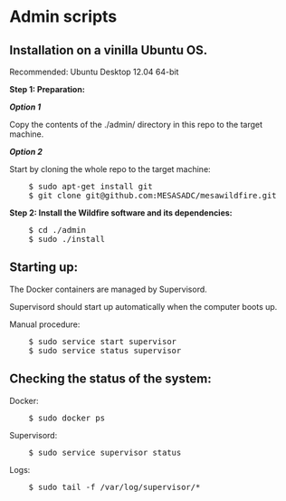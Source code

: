 Admin scripts
=============

Installation on a vinilla Ubuntu OS. 
------------------------------------

Recommended: Ubuntu Desktop 12.04 64-bit

**Step 1: Preparation:**

***Option 1***

Copy the contents of the ./admin/ directory in this repo to the target machine.

***Option 2***

Start by cloning the whole repo to the target machine:

<pre>
    $ sudo apt-get install git
    $ git clone git@github.com:MESASADC/mesawildfire.git
</pre>

**Step 2: Install the Wildfire software and its dependencies:**

<pre>
    $ cd ./admin
    $ sudo ./install
</pre>

Starting up:
------------

The Docker containers are managed by Supervisord.

Supervisord should start up automatically when the computer boots up.

Manual procedure:
<pre>
    $ sudo service start supervisor
    $ sudo service status supervisor
</pre>



Checking the status of the system:
----------------------------------

Docker:
<pre>
    $ sudo docker ps
</pre>

Supervisord:
<pre>
    $ sudo service supervisor status
</pre>

Logs:
<pre>
    $ sudo tail -f /var/log/supervisor/*
</pre>

